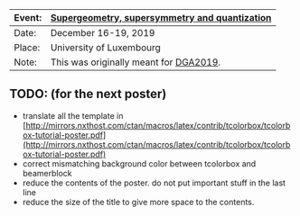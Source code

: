 
| Event: | [Supergeometry, supersymmetry and quantization](http://math.uni.lu/SuperWork/SuperConference.html) |
| ----------- | ----------- |
| Date: | December 16-19, 2019 |
| Place:| University of Luxembourg |
| Note: | This was originally meant for [DGA2019](http://dga2019.uhk.cz/ "DGA2019"). |


## TODO: (for the next poster)
* translate all the template in [http://mirrors.nxthost.com/ctan/macros/latex/contrib/tcolorbox/tcolorbox-tutorial-poster.pdf](http://mirrors.nxthost.com/ctan/macros/latex/contrib/tcolorbox/tcolorbox-tutorial-poster.pdf)
* correct mismatching background color between tcolorbox and beamerblock
* reduce the contents of the poster. do not put important stuff in the last line
* reduce the size of the title to give more space to the contents.

